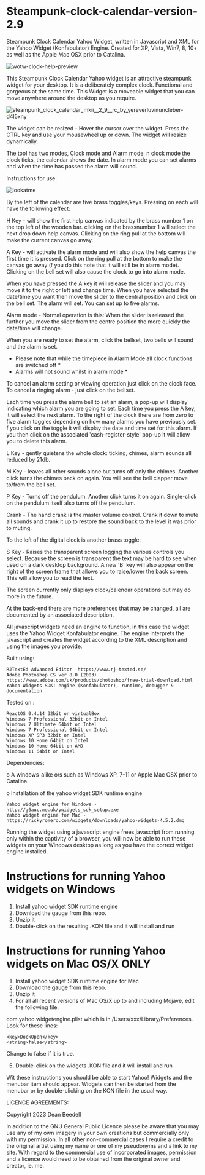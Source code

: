 # Steampunk-clock-calendar-version-2.9
 
Steampunk Clock Calendar Yahoo Widget, written in Javascript and XML for the Yahoo 
Widget (Konfabulator) Engine. Created for XP, Vista, Win7, 8, 10+ as well as the 
Apple Mac OSX prior to Catalina. 

![wotw-clock-help-preview](https://github.com/yereverluvinunclebert/Steampunk-clock-calendar-version-2.9/assets/2788342/81d32fa2-5b79-4615-b31b-ce46c767ee87)

This Steampunk Clock Calendar Yahoo widget is an attractive steampunk widget for 
your desktop. It is a deliberately complex clock. Functional and gorgeous at the 
same time. This Widget is a moveable widget that you can move anywhere around the 
desktop as you require.

![steampunk_clock_calendar_mkii__2_9__rc_by_yereverluvinuncleber-d4l5xny](https://github.com/yereverluvinunclebert/Steampunk-clock-calendar-version-2.9/assets/2788342/f2dc5337-0c98-418c-9b68-2374ae7c4222)

The widget can be resized - Hover the cursor over the widget. Press the CTRL key 
and use your mousewheel up or down. The widget will resize dynamically.

The tool has two modes, Clock mode and Alarm mode. n clock mode the clock ticks, the calendar shows the date.
In alarm mode you can set alarms and when the time has passed the alarm will sound.

Instructions for use:

![lookatme](https://github.com/yereverluvinunclebert/Steampunk-clock-calendar-version-2.9/assets/2788342/d8878f9f-a95a-46f0-8fad-d3cf2573aa1a)

By the left of the calendar are five brass toggles/keys. Pressing on each will have the following effect:

H Key - will show the first help canvas indicated by the brass number 1 on the top left of the wooden
bar. clicking on the brassnumber 1 will select the next drop down help canvas.
Clicking on the ring pull at the bottom will make the current canvas go away.

A Key - will activate the alarm mode and will also show the help canvas the first time
it is pressed. Click on the ring pull at the bottom to make the canvas go away
(f you do this note that it will still be in alarm mode). Clicking on the bell set will also cause
the clock to go into alarm mode.

When you have pressed the A key it will release the slider and you may move it to the right
or left and change time. When you have selected the date/time you want then move the slider
to the central position and click on the bell set. The alarm will set. You can set up to five alarms.

Alarm mode -  Normal operation is this: When the slider is released the further you move the slider from the
centre position the more quickly the date/time will change.

When you are ready to set the alarm, click the bellset, two bells will sound and the alarm is set.

* Please note that while the timepiece in Alarm Mode all clock functions are switched off *
* Alarms will not sound whilst in alarm mode *

To cancel an alarm setting or viewing operation just click on the clock face.
To cancel a ringing alarm - just click on the bellset.

Each time you press the alarm bell to set an alarm, a pop-up will display indicating
which alarm you are going to set. Each time you press the A key, it will select the next alarm.
To the right of the clock there are from zero to five alarm toggles depending on how many alarms you
have previously set. f you click on the toggle it will display the date and time set for this alarm.
If you then click on the associated 'cash-register-style' pop-up it will allow you to delete this alarm.

L Key - gently quietens the whole clock: ticking, chimes, alarm sounds all reduced by 21db.

M Key - leaves all other sounds alone but turns off only the chimes. Another click turns the
         chimes back on again. You will see the bell clapper move to/from the bell set.

P Key - Turns off the pendulum. Another click turns it on again. Single-click on the pendulum itself
         also turns off the pendulum.

Crank - The hand crank is the master volume control. Crank it down to mute all sounds and crank
         it up to restore the sound back to the level it was prior to muting.

To the left of the digital clock is another brass toggle:

S Key - Raises the transparent screen logging the various controls you select. Because the screen is
         transparent the text may be hard to see when used on a dark desktop background. A new 'B' key
         will also appear on the right of the screen frame that allows you to raise/lower the back screen.
         This will allow you to read the text.

The screen currently only displays clock/calendar operations but may do more in the future.

At the back-end there are more preferences that may be changed, all are documented by an associated description.

All javascript widgets need an engine to function, in this case the widget uses 
the Yahoo Widget Konfabulator engine. The engine interprets the javascript and 
creates the widget according to the XML description and using the images you 
provide. 

Built using: 

	RJTextEd Advanced Editor  https://www.rj-texted.se/ 
	Adobe Photoshop CS ver 8.0 (2003)  https://www.adobe.com/uk/products/photoshop/free-trial-download.html  
	Yahoo Widgets SDK: engine (Konfabulator), runtime, debugger & documentation

Tested on :

	ReactOS 0.4.14 32bit on virtualBox    
	Windows 7 Professional 32bit on Intel    
	Windows 7 Ultimate 64bit on Intel    
	Windows 7 Professional 64bit on Intel    
	Windows XP SP3 32bit on Intel    
	Windows 10 Home 64bit on Intel    
	Windows 10 Home 64bit on AMD    
	Windows 11 64bit on Intel  
	                                   
 Dependencies:
 
 o A windows-alike o/s such as Windows XP, 7-11 or Apple Mac OSX prior to Catalina.    	
 
 o Installation of the yahoo widget SDK runtime engine  
 
	Yahoo widget engine for Windows - http://g6auc.me.uk/ywidgets_sdk_setup.exe  
	Yahoo widget engine for Mac - https://rickyromero.com/widgets/downloads/yahoo-widgets-4.5.2.dmg


Running the widget using a javascript engine frees javascript from running only 
within the captivity of a browser, you will now be able to run these widgets on 
your Windows desktop as long as you have the correct widget engine installed.


 
Instructions for running Yahoo widgets on Windows
=================================================

1. Install yahoo widget SDK runtime engine
2. Download the gauge from this repo.
3. Unzip it
4. Double-click on the resulting .KON file and it will install and run

Instructions for running Yahoo widgets on Mac OS/X ONLY
========================================================

1. Install yahoo widget SDK runtime engine for Mac
2. Download the gauge from this repo.
3. Unzip it
4. For all all recent versions of Mac OS/X up to and including Mojave, edit the following 
file:

com.yahoo.widgetengine.plist which is in /Users/xxx/Library/Preferences. Look 
for these lines: 
   
	<key>DockOpen</key>  
	<string>false</string>  

Change to false if it is true.

5. Double-click on the widgets .KON file and it will install and run

Wit these instructions you should be able to start Yahoo! Widgets and the 
menubar item should appear. Widgets can then be started from the menubar or by 
double-clicking on the KON file in the usual way.



LICENCE AGREEMENTS:

Copyright 2023 Dean Beedell

In addition to the GNU General Public Licence please be aware that you may use
any of my own imagery in your own creations but commercially only with my
permission. In all other non-commercial cases I require a credit to the
original artist using my name or one of my pseudonyms and a link to my site.
With regard to the commercial use of incorporated images, permission and a
licence would need to be obtained from the original owner and creator, ie. me.

